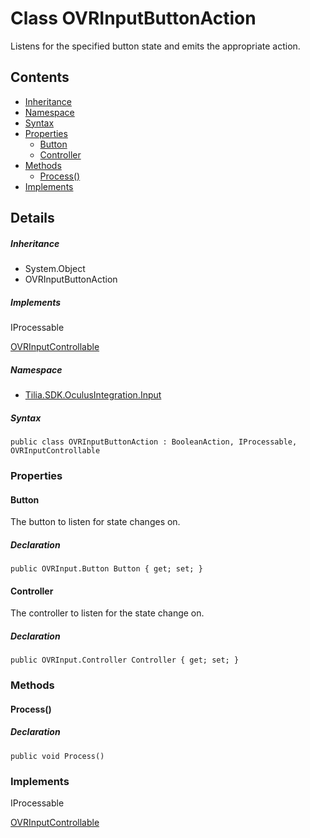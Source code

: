 # Class OVRInputButtonAction

Listens for the specified button state and emits the appropriate action.

## Contents

* [Inheritance]
* [Namespace]
* [Syntax]
* [Properties]
  * [Button]
  * [Controller]
* [Methods]
  * [Process()]
* [Implements]

## Details

##### Inheritance

* System.Object
* OVRInputButtonAction

##### Implements

IProcessable

[OVRInputControllable]

##### Namespace

* [Tilia.SDK.OculusIntegration.Input]

##### Syntax

```
public class OVRInputButtonAction : BooleanAction, IProcessable, OVRInputControllable
```

### Properties

#### Button

The button to listen for state changes on.

##### Declaration

```
public OVRInput.Button Button { get; set; }
```

#### Controller

The controller to listen for the state change on.

##### Declaration

```
public OVRInput.Controller Controller { get; set; }
```

### Methods

#### Process()

##### Declaration

```
public void Process()
```

### Implements

IProcessable

[OVRInputControllable]

[Tilia.SDK.OculusIntegration.Input]: README.md
[OVRInputControllable]: OVRInputControllable.md
[Inheritance]: #Inheritance
[Namespace]: #Namespace
[Syntax]: #Syntax
[Properties]: #Properties
[Button]: #Button
[Controller]: #Controller
[Methods]: #Methods
[Process()]: #Process
[Implements]: #Implements
